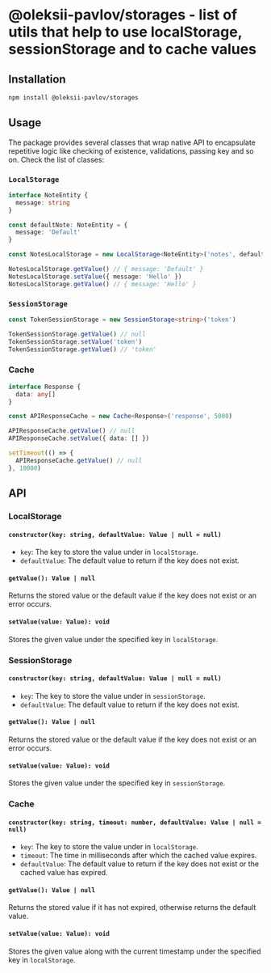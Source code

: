 # @oleksii-pavlov/storages - list of utils that help to use localStorage, sessionStorage and to cache values

## Installation

```bash
npm install @oleksii-pavlov/storages
```

## Usage 

The package provides several classes that wrap native API to encapsulate repetitive logic like checking of existence, validations, passing key and so on. Check the list of classes: 

### `LocalStorage`
```typescript
interface NoteEntity {
  message: string
}

const defaultNote: NoteEntity = {
  message: 'Default'
}

const NotesLocalStorage = new LocalStorage<NoteEntity>('notes', defaultNote)

NotesLocalStorage.getValue() // { message: 'Default' }
NotesLocalStorage.setValue({ message: 'Hello' })
NotesLocalStorage.getValue() // { message: 'Hello' }
```

### `SessionStorage`
```typescript
const TokenSessionStorage = new SessionStorage<string>('token')

TokenSessionStorage.getValue() // null 
TokenSessionStorage.setValue('token')
TokenSessionStorage.getValue() // 'token'
```

### Cache
```typescript
interface Response {
  data: any[]
}

const APIResponseCache = new Cache<Response>('response', 5000)

APIResponseCache.getValue() // null
APIResponseCache.setValue({ data: [] })

setTimeout(() => {
  APIResponseCache.getValue() // null
}, 10000)
```

## API

### LocalStorage

#### `constructor(key: string, defaultValue: Value | null = null)`

- `key`: The key to store the value under in `localStorage`.
- `defaultValue`: The default value to return if the key does not exist.

#### `getValue(): Value | null`

Returns the stored value or the default value if the key does not exist or an error occurs.

#### `setValue(value: Value): void`

Stores the given value under the specified key in `localStorage`.

### SessionStorage

#### `constructor(key: string, defaultValue: Value | null = null)`

- `key`: The key to store the value under in `sessionStorage`.
- `defaultValue`: The default value to return if the key does not exist.

#### `getValue(): Value | null`

Returns the stored value or the default value if the key does not exist or an error occurs.

#### `setValue(value: Value): void`

Stores the given value under the specified key in `sessionStorage`.

### Cache

#### `constructor(key: string, timeout: number, defaultValue: Value | null = null)`

- `key`: The key to store the value under in `localStorage`.
- `timeout`: The time in milliseconds after which the cached value expires.
- `defaultValue`: The default value to return if the key does not exist or the cached value has expired.

#### `getValue(): Value | null`

Returns the stored value if it has not expired, otherwise returns the default value.

#### `setValue(value: Value): void`

Stores the given value along with the current timestamp under the specified key in `localStorage`.
